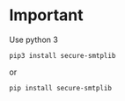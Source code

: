 # Important

Use python 3

```
pip3 install secure-smtplib
```

or

```
pip install secure-smtplib
```